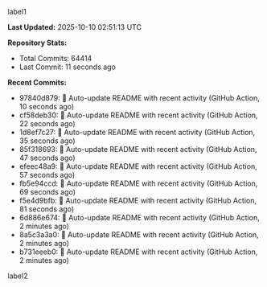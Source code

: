 
label1 
<!-- ACTIVITY_START -->
**Last Updated:** 2025-10-10 02:51:13 UTC

**Repository Stats:**
- Total Commits: 64414
- Last Commit: 11 seconds ago

**Recent Commits:**
- 97840d879: 🤖 Auto-update README with recent activity (GitHub Action, 10 seconds ago)
- cf58deb30: 🤖 Auto-update README with recent activity (GitHub Action, 22 seconds ago)
- 1d8ef7c27: 🤖 Auto-update README with recent activity (GitHub Action, 35 seconds ago)
- 85f318693: 🤖 Auto-update README with recent activity (GitHub Action, 47 seconds ago)
- efeec48a9: 🤖 Auto-update README with recent activity (GitHub Action, 57 seconds ago)
- fb5e94ccd: 🤖 Auto-update README with recent activity (GitHub Action, 69 seconds ago)
- f5e4d9bfb: 🤖 Auto-update README with recent activity (GitHub Action, 81 seconds ago)
- 6d886e674: 🤖 Auto-update README with recent activity (GitHub Action, 2 minutes ago)
- 8a5c3a3a0: 🤖 Auto-update README with recent activity (GitHub Action, 2 minutes ago)
- b731eeeb0: 🤖 Auto-update README with recent activity (GitHub Action, 2 minutes ago)
<!-- ACTIVITY_END -->

label2
